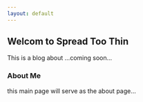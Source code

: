 ```yaml
---
layout: default
---
```


## Welcom to Spread Too Thin

This is a blog about ...coming soon...

### About Me 

this main page will serve as the about page...

